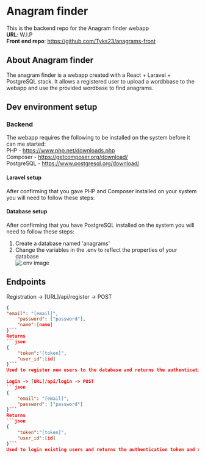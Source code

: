 # Anagram finder

This is the backend repo for the Anagram finder webapp  
**URL**: W.I.P  
**Front end repo**: https://github.com/Tyks23/anagrams-front  

## About Anagram finder

The anagram finder is a webapp created with a React + Laravel + PostgreSQL stack. It allows a registered user to upload a wordbbase to the webapp and use the provided wordbase to find anagrams.

## Dev environment setup

### Backend 

The webapp requires the following to be installed on the system before it can me started:  
PHP - https://www.php.net/downloads.php  
Composer - https://getcomposer.org/download/  
PostgreSQL - https://www.postgresql.org/download/  


#### Laravel setup
After confirming that you gave PHP and Composer installed on your system you will need to follow these steps:  


#### Database setup

After confirming that you have PostgreSQL installed on the system you will need to follow these steps:  
1) Create a database named 'anagrams'  
2) Change the variables in the .env to reflect the properties of your database  
![.env image](https://i.imgur.com/eca34Tt.png)

## Endpoints
Registration -> [URL]/api/register -> POST
```json
{
"email": "[email]", 
    "password": ["password"], 
    "name":[name]
}```  
Returns  
```json
{
    "token":"[token]",
    "user_id":[id]
}```  
Used to register new users to the database and returns the authentication token and user_id to the browser.  
  
Login -> [URL]/api/login -> POST
```json
{
    "email": "[email]", 
    "password": ["password"]
}```  
Returns  
```json
{
    "token":"[token]",
    "user_id":[id]
}```  
Used to login existing users and returns the authentication token and user_id to the browser.  
  


